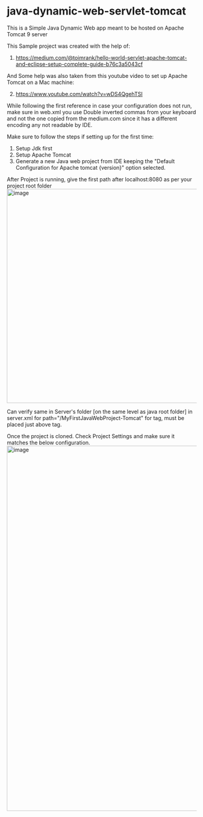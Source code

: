 # java-dynamic-web-servlet-tomcat
This is a Simple Java Dynamic Web app meant to be hosted on Apache Tomcat 9 server

This Sample project was created with the help of:
1. https://medium.com/@toimrank/hello-world-servlet-apache-tomcat-and-eclipse-setup-complete-guide-b76c3a5043cf

And Some help was also taken from this youtube video to set up Apache Tomcat on a Mac machine:

2. https://www.youtube.com/watch?v=wDS4QgehTSI

While following the first reference in case your configuration does not run, make sure in web.xml you use Double inverted commas from your keyboard and not the one copied from the medium.com since it has a different encoding any not readable by IDE.

Make sure to follow the steps if setting up for the first time:
1. Setup Jdk first
2. Setup Apache Tomcat
3. Generate a new Java web project from IDE keeping the "Default Configuration for Apache tomcat {version}" option selected.

After Project is running, give the first path after localhost:8080 as per your project root folder
<img width="567" alt="image" src="https://github.com/visheshmohan/java-dynamic-web-servlet-tomcat/assets/63037782/e4969fbc-1039-4197-8c24-97caa305aa0e">

Can verify same in Server's folder [on the same level as java root folder] in server.xml for path="/MyFirstJavaWebProject-Tomcat" for <Context> tag, must be placed just above </Engine> tag.

Once the project is cloned. Check Project Settings and make sure it matches the below configuration.
<img width="967" alt="image" src="https://github.com/visheshmohan/java-dynamic-web-servlet-tomcat/assets/63037782/5d2fe0b9-cc88-4130-8f67-8858deffd71f">
